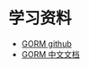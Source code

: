 # 学习资料

  * [GORM github](https://github.com/jinzhu/gorm)
  * [GORM 中文文档](http://gorm.book.jasperxu.com/)